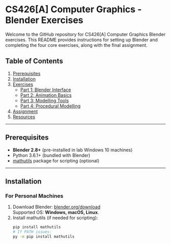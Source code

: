 # CS426[A] Computer Graphics - Blender Exercises

Welcome to the GitHub repository for CS426[A] Computer Graphics Blender exercises. This README provides instructions for setting up Blender and completing the four core exercises, along with the final assignment.

## Table of Contents

1. [Prerequisites](#prerequisites)
2. [Installation](#installation)
3. [Exercises](#exercises)
   - [Part 1: Blender Interface](#part-1-blender-interface)
   - [Part 2: Animation Basics](#part-2-animation-basics)
   - [Part 3: Modelling Tools](#part-3-modelling-tools)
   - [Part 4: Procedural Modelling](#part-4-procedural-modelling)
4. [Assignment](#assignment)
5. [Resources](#resources)

---

## Prerequisites

- **Blender 2.8+** (pre-installed in lab Windows 10 machines)
- Python 3.6.1+ (bundled with Blender)
- [mathutils](#mathutils-installation) package for scripting (optional)

---

## Installation

### For Personal Machines

1. Download Blender: [blender.org/download](https://www.blender.org/download/)  
   Supported OS: **Windows, macOS, Linux**.
2. Install mathutils (if needed for scripting):
   ```bash
   pip install mathutils
   # If PATH issues:
   py -m pip install mathutils
   ```
